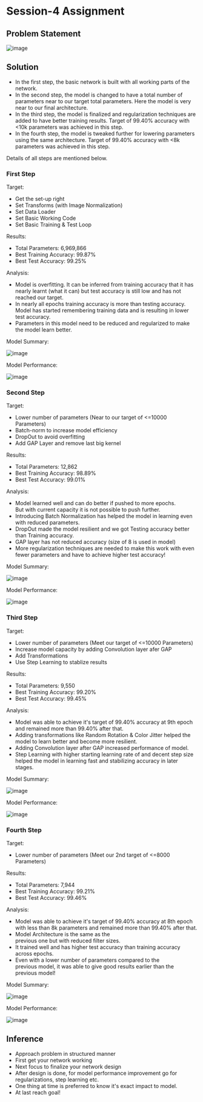 # Session-4 Assignment

## Problem Statement

![image](https://user-images.githubusercontent.com/120099863/213533529-0dd329fb-9b7e-477c-bf7e-7d2535c05de7.png)

## Solution

* In the first step, the basic network is built with all working parts of the network.
* In the second step, the model is changed to have a total number of parameters near to our target total parameters. Here the model is very near to our final architecture.
* In the third step, the model is finalized and regularization techniques are added to have better training results. Target of 99.40% accuracy with <10k parameters was achieved in this step.
* In the fourth step, the model is tweaked further for lowering parameters using the same architecture. Target of 99.40% accuracy with <8k parameters was achieved in this step.

Details of all steps are mentioned below.

### First Step

Target:
*   Get the set-up right
*   Set Transforms (with Image Normalization)
*   Set Data Loader
*   Set Basic Working Code
*   Set Basic Training  & Test Loop

Results:
*   Total Parameters: 6,969,866
*   Best Training Accuracy: 99.87%
*   Best Test Accuracy: 99.25%

Analysis:
*   Model is overfitting. It can be inferred from training accuracy that it has nearly learnt (what it can) but test accuracy is still low and has not reached our target.
*   In nearly all epochs training accuracy is more than testing accuracy. Model has started remembering training data and is resulting in lower test accuracy. 
*   Parameters in this model need to be reduced and regularized to make the model learn better.

Model Summary:

![image](https://user-images.githubusercontent.com/120099863/213536766-9f702fe9-517f-4f84-a30d-a92607e200f4.png)

Model Performance:

![image](https://user-images.githubusercontent.com/120099863/213537036-ee60eac9-5586-4521-972f-0c3f0e4419ef.png)

### Second Step

Target:
*   Lower number of parameters (Near to our target of <=10000 Parameters)
*   Batch-norm to increase model efficiency
*   DropOut to avoid overfitting
*   Add GAP Layer and remove last big kernel

Results:
*   Total Parameters: 12,862
*   Best Training Accuracy: 98.89%
*   Best Test Accuracy: 99.01%

Analysis:
*   Model learned well and can do better if pushed to more epochs. But with current capacity it is not possible to push further.
*   Introducing Batch Normalization has helped the model in learning even with reduced parameters.
*   DropOut made the model resilient and we got Testing accuracy better than Training accuracy. 
*   GAP layer has not reduced accuracy (size of 8 is used in model)
*   More regularization techniques are needed to make this work with even fewer parameters and have to achieve higher test accuracy!

Model Summary:

![image](https://user-images.githubusercontent.com/120099863/213537528-2dc48774-dc20-44c0-aac2-ec1f8b0648c9.png)

Model Performance:

![image](https://user-images.githubusercontent.com/120099863/213537712-9a1ff32e-36a5-4e8f-9ddd-237ff3798266.png)

### Third Step

Target:
*   Lower number of parameters (Meet our target of <=10000 Parameters)
*   Increase model capacity by adding Convolution layer afer GAP
*   Add Transformations 
*   Use Step Learning to stablize results

Results:
*   Total Parameters: 9,550
*   Best Training Accuracy: 99.20%
*   Best Test Accuracy: 99.45%

Analysis:
*   Model was able to achieve it's target of 99.40% accuracy at 9th epoch and remained more than 99.40% after that.
*   Adding transformations like Random Rotation & Color Jitter helped the model to learn better and become more resilient.
*   Adding Convolution layer after GAP increased performance of model. 
*   Step Learning with higher starting learning rate of and decent step size helped the model in learning fast and stabilizing accuracy in later stages.

Model Summary:

![image](https://user-images.githubusercontent.com/120099863/213538020-fa3321f4-2bff-48f7-b392-bfadc3b8c553.png)

Model Performance:

![image](https://user-images.githubusercontent.com/120099863/213538143-4da5014d-356b-41b9-8228-f70ea5780b76.png)

### Fourth Step

Target:
*   Lower number of parameters (Meet our 2nd target of <=8000 Parameters)

Results:
*   Total Parameters: 7,944
*   Best Training Accuracy: 99.21%
*   Best Test Accuracy: 99.46%

Analysis:
*   Model was able to achieve it's target of 99.40% accuracy at 8th epoch with less than 8k parameters and remained more than 99.40% after that.
*   Model Architecture is the same as the previous one but with reduced filter sizes.
*   It trained well and has higher test accuracy than training accuracy across epochs.
*   Even with a lower number of parameters compared to the previous model, it was able to give good results earlier than the previous model!

Model Summary:

![image](https://user-images.githubusercontent.com/120099863/213538566-5c4bbca5-0029-463d-b7f5-b1af1611bb1d.png)

Model Performance:

![image](https://user-images.githubusercontent.com/120099863/213538722-9cb4aadb-cd0b-4d06-96b3-e2947e3130aa.png)

## Inference

* Approach problem in structured manner
* First get your network working
* Next focus to finalize your network design
* After design is done, for model performance improvement go for regularizations, step learning etc. 
* One thing at time is preferred to know it's exact impact to model. 
* At last reach goal! 
